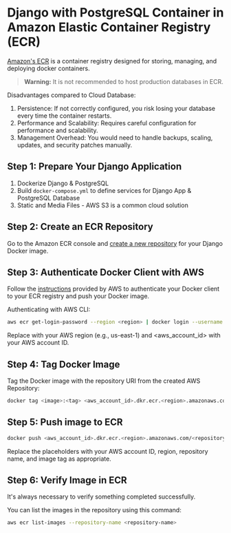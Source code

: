 # Django with PostgreSQL Container in Amazon Elastic Container Registry (ECR)
[Amazon's ECR](https://aws.amazon.com/ecr/) is a container registry designed for storing, managing, and deploying docker
containers.

> **Warning:** It is not recommended to host production databases in ECR.

Disadvantages compared to Cloud Database:
1. Persistence: If not correctly configured, you risk losing your database every time the container restarts.
2. Performance and Scalability: Requires careful configuration for performance and scalability.
3. Management Overhead: You would need to handle backups, scaling, updates, and security patches manually.

## Step 1: Prepare Your Django Application
1. Dockerize Django & PostgreSQL
2. Build `docker-compose.yml` to define services for Django App & PostgreSQL Database
3. Static and Media Files - AWS S3 is a common cloud solution

## Step 2: Create an ECR Repository
Go to the Amazon ECR console and
[create a new repository](https://docs.aws.amazon.com/AmazonECR/latest/userguide/repository-create.html) for your Django Docker image.

## Step 3: Authenticate Docker Client with AWS
Follow the [instructions](https://docs.aws.amazon.com/AmazonECR/latest/userguide/registry_auth.html) provided by AWS to 
authenticate your Docker client to your ECR registry and push your Docker image.

Authenticating with AWS CLI:
```bash
aws ecr get-login-password --region <region> | docker login --username AWS --password-stdin <aws_account_id>.dkr.ecr.<region>.amazonaws.com
```

Replace <region> with your AWS region (e.g., us-east-1) and <aws_account_id> with your AWS account ID.

## Step 4: Tag Docker Image
Tag the Docker image with the repository URI from the created AWS Repository:
```bash
docker tag <image>:<tag> <aws_account_id>.dkr.ecr.<region>.amazonaws.com/<repository-name>:<tag>
```

## Step 5: Push image to ECR
```bash
docker push <aws_account_id>.dkr.ecr.<region>.amazonaws.com/<repository-name>:<tag>
```
Replace the placeholders with your AWS account ID, region, repository name, and image tag as appropriate.

## Step 6: Verify Image in ECR
It's always necessary to verify something completed successfully.

You can list the images in the repository using this command:
```bash
aws ecr list-images --repository-name <repository-name>
```